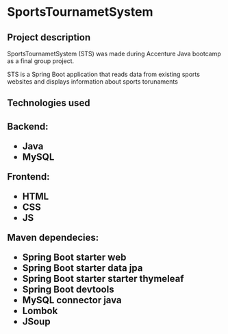 <h1>SportsTournametSystem</h1>

<h2>Project description</h2>
<p>SportsTournametSystem (STS) was made during Accenture Java bootcamp as a final group project.</p>
<p>STS is a Spring Boot application that reads data from existing sports websites and displays information about sports torunaments</p>
<h2>Technologies used<h2>
  <p>Backend:</p> 
  <ul>
     <li>Java</li>
     <li>MySQL</li>
  </ul>
  <p>Frontend:</p> 
  <ul>
     <li>HTML</li>
     <li>CSS</li>
     <li>JS</li>
  </ul>
  <p>Maven dependecies:</p> 
  <ul>
     <li>Spring Boot starter web</li>
     <li>Spring Boot starter data jpa</li>
     <li>Spring Boot starter starter thymeleaf</li>
     <li>Spring Boot devtools</li>
     <li>MySQL connector java</li>
     <li>Lombok</li>
     <li>JSoup</li>
  </ul>
